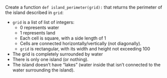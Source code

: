 Create a function <code>def island_perimeter(grid):</code> that returns the perimeter of the island described in <code>grid</code>:

- <code>grid</code> is a list of list of integers:
  - 0 represents water
  - 1 represents land
  - Each cell is square, with a side length of 1
  - Cells are connected horizontally/vertically (not diagonally).
  - <code>grid</code> is rectangular, with its width and height not exceeding 100
- The grid is completely surrounded by water
- There is only one island (or nothing).
- The island doesn’t have “lakes” (water inside that isn’t connected to the water surrounding the island).